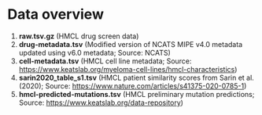 # Data overview

1. **raw.tsv.gz** (HMCL drug screen data)
2. **drug-metadata.tsv** (Modified version of NCATS MIPE v4.0 metadata updated using v6.0 metadata; Source: NCATS)
3. **cell-metadata.tsv** (HMCL cell line metadata; Source: https://www.keatslab.org/myeloma-cell-lines/hmcl-characteristics)
4. **sarin2020_table_s1.tsv** (HMCL patient similarity scores from Sarin et al. (2020); Source: https://www.nature.com/articles/s41375-020-0785-1)
5. **hmcl-predicted-mutations.tsv** (HMCL preliminary mutation predictions; Source: https://www.keatslab.org/data-repository)

